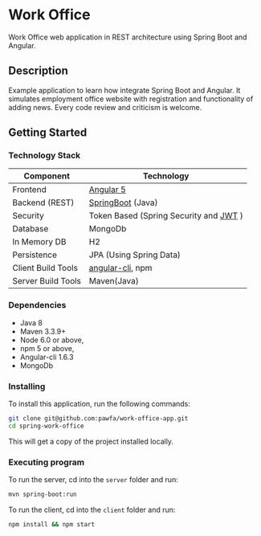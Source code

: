 # Work Office

Work Office web application in REST architecture using Spring Boot and Angular.

## Description

Example application to learn how integrate Spring Boot and Angular. It simulates employment office website with registration and functionality of adding news. Every code review and criticism is welcome.

## Getting Started

### Technology Stack
Component         | Technology
---               | ---
Frontend          | [Angular 5](https://github.com/angular/angular)
Backend (REST)    | [SpringBoot](https://projects.spring.io/spring-boot) (Java)
Security          | Token Based (Spring Security and [JWT](https://github.com/auth0/java-jwt) )
Database          | MongoDb
In Memory DB      | H2
Persistence       | JPA (Using Spring Data)
Client Build Tools| [angular-cli](https://github.com/angular/angular-cli), npm
Server Build Tools| Maven(Java)


### Dependencies

- Java 8
- Maven 3.3.9+
- Node 6.0 or above,
- npm 5 or above,
- Angular-cli 1.6.3
- MongoDb

### Installing

To install this application, run the following commands:
```bash
git clone git@github.com:pawfa/work-office-app.git
cd spring-work-office
```
This will get a copy of the project installed locally.

### Executing program

To run the server, cd into the `server` folder and run:
 
```bash
mvn spring-boot:run
```

To run the client, cd into the `client` folder and run:
 
```bash
npm install && npm start
```
